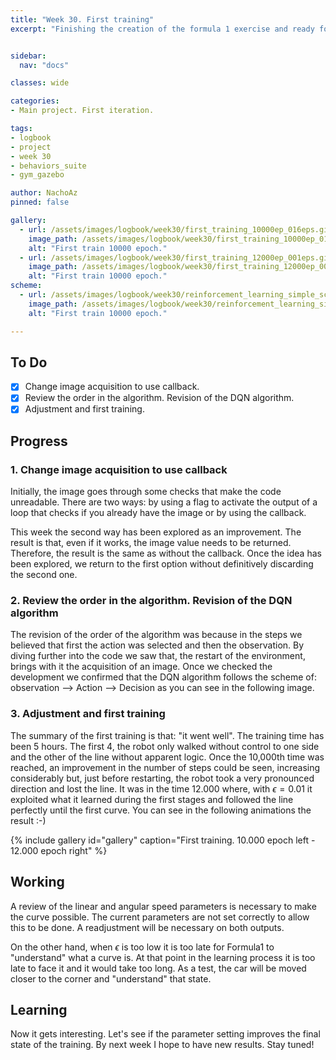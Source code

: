 ```yaml
---
title: "Week 30. First training"
excerpt: "Finishing the creation of the formula 1 exercise and ready for testing."


sidebar:
  nav: "docs"

classes: wide

categories:
- Main project. First iteration.

tags:
- logbook
- project
- week 30
- behaviors_suite
- gym_gazebo

author: NachoAz
pinned: false

gallery:
  - url: /assets/images/logbook/week30/first_training_10000ep_016eps.gif
    image_path: /assets/images/logbook/week30/first_training_10000ep_016eps.gif
    alt: "First train 10000 epoch."
  - url: /assets/images/logbook/week30/first_training_12000ep_001eps.gif
    image_path: /assets/images/logbook/week30/first_training_12000ep_001eps.gif
    alt: "First train 10000 epoch."
scheme:
  - url: /assets/images/logbook/week30/reinforcement_learning_simple_scheme.png
    image_path: /assets/images/logbook/week30/reinforcement_learning_simple_scheme.png
    alt: "First train 10000 epoch."

---
```


## To Do

- [X] Change image acquisition to use callback.
- [X] Review the order in the algorithm. Revision of the DQN algorithm.
- [X] Adjustment and first training.

## Progress

### 1. Change image acquisition to use callback

Initially, the image goes through some checks that make the code unreadable. There are two ways: by using a flag to activate the output of a loop that checks if you already have the image or by using the callback. 

This week the second way has been explored as an improvement. The result is that, even if it works, the image value needs to be returned. Therefore, the result is the same as without the callback. Once the idea has been explored, we return to the first option without definitively discarding the second one.

### 2. Review the order in the algorithm. Revision of the DQN algorithm

The revision of the order of the algorithm was because in the steps we believed that first the action was selected and then the observation. By diving further into the code we saw that, the restart of the environment, brings with it the acquisition of an image. Once we checked the development we confirmed that the DQN algorithm follows the scheme of: observation --> Action --> Decision as you can see in the following image.

### 3. Adjustment and first training

The summary of the first training is that: "it went well". The training time has been 5 hours. The first 4, the robot only walked without control to one side and the other of the line without apparent logic. Once the 10,000th time was reached, an improvement in the number of steps could be seen, increasing considerably but, just before restarting, the robot took a very pronounced direction and lost the line. It was in the time 12.000 where, with $\epsilon = 0.01$ it exploited what it learned during the first stages and followed the line perfectly until the first curve. You can see in the following animations the result :-)

{% include gallery id="gallery" caption="First training. 10.000 epoch left - 12.000 epoch right" %}

## Working

A review of the linear and angular speed parameters is necessary to make the curve possible. The current parameters are not set correctly to allow this to be done. A readjustment will be necessary on both outputs.

On the other hand, when $\epsilon$ is too low it is too late for Formula1 to "understand" what a curve is. At that point in the learning process it is too late to face it and it would take too long. As a test, the car will be moved closer to the corner and "understand" that state. 

## Learning

Now it gets interesting. Let's see if the parameter setting improves the final state of the training. By next week I hope to have new results. Stay tuned!